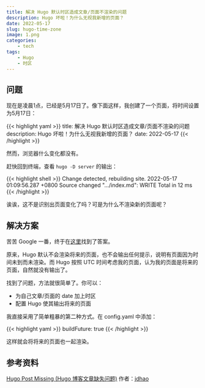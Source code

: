 ```yaml
---
title: 解决 Hugo 默认时区造成文章/页面不渲染的问题
description: Hugo 坏啦！为什么无视我新增的页面？
date: 2022-05-17
slug: hugo-time-zone
image: 1.png
categories:
    - tech
tags:
    - Hugo
    - 时区
---
```


## 问题

现在是凌晨1点，已经是5月17日了。像下面这样，我创建了一个页面，将时间设置为5月17日：

{{< highlight yaml >}}
title: 解决 Hugo 默认时区造成文章/页面不渲染的问题
description: Hugo 坏啦！为什么无视我新增的页面？
date: 2022-05-17
{{< /highlight >}}

然而，浏览器什么变化都没有。

赶快回到终端，查看 `hugo -D server` 的输出：

{{< highlight shell >}}
Change detected, rebuilding site.
2022-05-17 01:09:56.287 +0800
Source changed ".../index.md": WRITE
Total in 12 ms
{{< /highlight >}}

诶诶，这不是识别出页面变化了吗？可是为什么不渲染新的页面呢？

## 解决方案

苦苦 Google 一番，终于在[这里](https://jdhao.github.io/2020/01/11/hugo_post_missing/)找到了答案。

原来，Hugo 默认不会渲染将来的页面，也不会输出任何提示，说明有页面因为时间未到而未渲染。而 Hugo 按照 UTC 时间考虑我的页面，认为我的页面是将来的页面，自然就没有输出了。

找到了问题，方法就很简单了。你可以：

+ 为自己文章/页面的 date 加上时区
+ 配置 Hugo 使其输出将来的页面

我直接采用了简单粗暴的第二种方式。在 config.yaml 中添加：

{{< highlight yaml >}}
buildFuture: true
{{< /highlight >}}

这样就会将将来的页面也一起渲染。

## 参考资料

[Hugo Post Missing (Hugo 博客文章缺失问题)](https://jdhao.github.io/2020/01/11/hugo_post_missing/) 作者：[jdhao](https://jdhao.github.io/)
